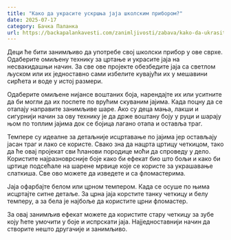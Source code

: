 ```yaml
---
title: "Како да украсите ускршња јаја школским прибором?"
date: 2025-07-17
category: Бачка Паланка
url: https://backapalankavesti.com/zanimljivosti/zabava/kako-da-ukrasite-uskrsnja-jaja-skolskim/
---
```


Деци ће бити занимљиво да употребе свој школски прибор у ове сврхе. Одаберите омиљену технику за цртање и украсите јаја на несвакидашњи начин. За све ове пројекте обезбедите јаја са светлом љуском или их једноставно сами избелите кувајући их у мешавини сирћета и воде у истој размери.

Одаберите омиљене нијансе воштаних боја, нарендајте их или уситните да би могли да их поспете по врућим скуваним јајима. Када поцну да се отапају направите занимљиве шаре. Ако су деца мања, лакши и сигурнији начин за ову технику је да држе воштану боју у руци и шарају њом по топлим јајима док се бојица лагано отапа и оставља траг.

Темпере су идеалне за детаљније исцртавање по јајима јер остављају јасан траг и лако се користе. Свако зна да нацрта цртицу четкицом, тако да ће овај пројекат сви ћланови породице моћи да спроведу у дело. Користите најразноврсније боје како би ефекат био што бољи и како би цртице подсећале на шарене мрвице које се користе за украшавање слаткиша. Све ово можете да изведете и са фломастерима.

Јаја офарбајте белом или црном темпером. Када се осуше по њима исцртајте ситне детаље. За црна јаја корстите танку четкицу и белу темперу, а за бела је најбоље да користите црни фломастер.

За овај занимљив ефекат можете да користите стару четкицу за зубе коју ћете умочити у боје и испрскати јаја. Најједноставнији начин да створите нешто другачије и занимљиво.
